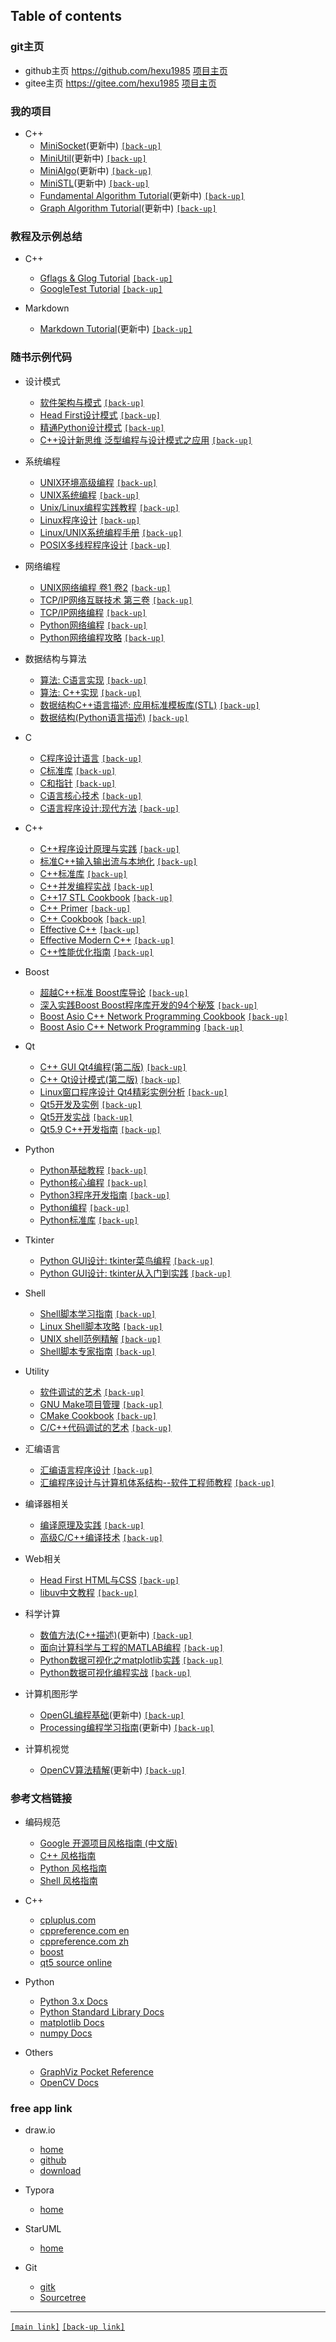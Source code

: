 ## Table of contents 

### git主页

- github主页 <https://github.com/hexu1985> [项目主页](https://github.com/hexu1985/hexu1985.github.io)
- gitee主页 <https://gitee.com/hexu1985> [项目主页](https://gitee.com/hexu1985/hexu1985)

### 我的项目

+ C++
    - [MiniSocket](https://github.com/hexu1985/Cpp.MiniSocket)(更新中)
      [`[back-up]`](https://gitee.com/hexu1985/Cpp.MiniSocket)
    - [MiniUtil](https://github.com/hexu1985/Cpp.MiniUtil)(更新中)
      [`[back-up]`](https://gitee.com/hexu1985/Cpp.MiniUtil)
    - [MiniAlgo](https://github.com/hexu1985/Cpp.MiniAlgo)(更新中)
      [`[back-up]`](https://gitee.com/hexu1985/Cpp.MiniAlgo)
    - [MiniSTL](https://github.com/hexu1985/Cpp.MiniSTL)(更新中)
      [`[back-up]`](https://gitee.com/hexu1985/Cpp.MiniSTL)
    - [Fundamental Algorithm Tutorial](https://github.com/hexu1985/Fundamental.Algorithm.Tutorial.git)(更新中)
      [`[back-up]`](https://gitee.com/hexu1985/Fundamental.Algorithm.Tutorial.git)
    - [Graph Algorithm Tutorial](https://github.com/hexu1985/Graph.Algorithm.Tutorial)(更新中)
      [`[back-up]`](https://gitee.com/hexu1985/Graph.Algorithm.Tutorial)

### 教程及示例总结

+ C++
    - [Gflags & Glog Tutorial](https://github.com/hexu1985/Gflags.And.Glog.Tutorial)
      [`[back-up]`](https://gitee.com/hexu1985/Gflags.And.Glog.Tutorial)
    - [GoogleTest Tutorial](https://github.com/hexu1985/GoogleTest.Tutorial)
      [`[back-up]`](https://gitee.com/hexu1985/GoogleTest.Tutorial)

+ Markdown
    - [Markdown Tutorial](https://github.com/hexu1985/Markdown.Tutorial)(更新中)
      [`[back-up]`](https://gitee.com/hexu1985/Markdown.Tutorial)

### 随书示例代码

+ 设计模式
    - [软件架构与模式](https://github.com/hexu1985/Architectural.And.Design.Patterns.Of.Software.Engineering)
      [`[back-up]`](https://gitee.com/hexu1985/Architectural.And.Design.Patterns.Of.Software.Engineering)
    - [Head First设计模式](https://github.com/hexu1985/Head.First.Design.Pattern)
      [`[back-up]`](https://gitee.com/hexu1985/Head.First.Design.Pattern)
    - [精通Python设计模式](https://github.com/hexu1985/Mastering.Python.Design.Patterns)
      [`[back-up]`](https://gitee.com/hexu1985/Mastering.Python.Design.Patterns)
    - [C++设计新思维 泛型编程与设计模式之应用](https://github.com/hexu1985/Modern.Cpp.Design)
      [`[back-up]`](https://gitee.com/hexu1985/Modern.Cpp.Design)

+ 系统编程
    - [UNIX环境高级编程](https://github.com/hexu1985/Advanced.Programming.In.UNIX.Environment)
      [`[back-up]`](https://gitee.com/hexu1985/Advanced.Programming.In.UNIX.Environment)
    - [UNIX系统编程](https://github.com/hexu1985/UNIX.Systems.Programming)
      [`[back-up]`](https://gitee.com/hexu1985/UNIX.Systems.Programming)
    - [Unix/Linux编程实践教程](https://github.com/hexu1985/Understanding.UNIX.Linux.Programming)
      [`[back-up]`](https://gitee.com/hexu1985/Understanding.UNIX.Linux.Programming)
    - [Linux程序设计](https://github.com/hexu1985/Beginning.Linux.Programming)
      [`[back-up]`](https://gitee.com/hexu1985/Beginning.Linux.Programming)
    - [Linux/UNIX系统编程手册](https://github.com/hexu1985/Linux.Programming.Interface)
      [`[back-up]`](https://gitee.com/hexu1985/Linux.Programming.Interface)
    - [POSIX多线程程序设计](https://github.com/hexu1985/Programming.With.POSIX.Threads)
      [`[back-up]`](https://gitee.com/hexu1985/Programming.With.POSIX.Threads)

+ 网络编程
    - [UNIX网络编程 卷1 卷2](https://github.com/hexu1985/UNIX.Network.Programming)
      [`[back-up]`](https://gitee.com/hexu1985/UNIX.Network.Programming)
    - [TCP/IP网络互联技术 第三卷](https://github.com/hexu1985/Internetworking.With.TCP.IP)
      [`[back-up]`](https://gitee.com/hexu1985/Internetworking.With.TCP.IP)
    - [TCP/IP网络编程](https://github.com/hexu1985/Passionate.TCP.IP.Socket.Programming)
      [`[back-up]`](https://gitee.com/hexu1985/Passionate.TCP.IP.Socket.Programming)
    - [Python网络编程](https://github.com/hexu1985/Foundations.Of.Python.Network.Programming)
      [`[back-up]`](https://gitee.com/hexu1985/Foundations.Of.Python.Network.Programming)
    - [Python网络编程攻略](https://github.com/hexu1985/Foundations.Of.Python.Network.Programming.Cookbook)
      [`[back-up]`](https://gitee.com/hexu1985/Foundations.Of.Python.Network.Programming.Cookbook)

+ 数据结构与算法
    - [算法: C语言实现](https://github.com/hexu1985/Algorithms.In.C)
      [`[back-up]`](https://gitee.com/hexu1985/Algorithms.In.C)
    - [算法: C++实现](https://github.com/hexu1985/Algorithms.In.Cpp)
      [`[back-up]`](https://gitee.com/hexu1985/Algorithms.In.Cpp)
    - [数据结构C++语言描述: 应用标准模板库(STL)](https://github.com/hexu1985/Data.Structures.With.Cpp.Using.STL)
      [`[back-up]`](https://gitee.com/hexu1985/Data.Structures.With.Cpp.Using.STL)
    - [数据结构(Python语言描述)](https://github.com/hexu1985/Fundamentals.Of.Python.Data.Structures)
      [`[back-up]`](https://gitee.com/hexu1985/Fundamentals.Of.Python.Data.Structures)

+ C
    - [C程序设计语言](https://github.com/hexu1985/The.C.Programming.Language)
      [`[back-up]`](https://gitee.com/hexu1985/The.C.Programming.Language)
    - [C标准库](https://github.com/hexu1985/The.Standard.C.Library)
      [`[back-up]`](https://gitee.com/hexu1985/The.Standard.C.Library)
    - [C和指针](https://github.com/hexu1985/Pointers.On.C)
      [`[back-up]`](https://gitee.com/hexu1985/Pointers.On.C)
    - [C语言核心技术](https://github.com/hexu1985/C.In.A.Nutshell)
      [`[back-up]`](https://gitee.com/hexu1985/C.In.A.Nutshell)
    - [C语言程序设计:现代方法](https://github.com/hexu1985/C.Programming.Modern.Approach)
      [`[back-up]`](https://gitee.com/hexu1985/C.Programming.Modern.Approach)

+ C++
    - [C++程序设计原理与实践](https://github.com/hexu1985/Programming.Principles.And.Practice.Using.Cpp)
      [`[back-up]`](https://gitee.com/hexu1985/Programming.Principles.And.Practice.Using.Cpp)
    - [标准C++输入输出流与本地化](https://github.com/hexu1985/Standard.Cpp.IOStreams.And.Locales)
      [`[back-up]`](https://gitee.com/hexu1985/Standard.Cpp.IOStreams.And.Locales)
    - [C++标准库](https://github.com/hexu1985/The.Cpp.Standard.Library)
      [`[back-up]`](https://gitee.com/hexu1985/The.Cpp.Standard.Library)
    - [C++并发编程实战](https://github.com/hexu1985/Cpp.Concurrency.In.Action)
      [`[back-up]`](https://gitee.com/hexu1985/Cpp.Concurrency.In.Action)
    - [C++17 STL Cookbook](https://github.com/hexu1985/Cpp17.STL.Cookbook)
      [`[back-up]`](https://gitee.com/hexu1985/Cpp17.STL.Cookbook)
    - [C++ Primer](https://github.com/hexu1985/Cpp.Primer)
      [`[back-up]`](https://gitee.com/hexu1985/Cpp.Primer)
    - [C++ Cookbook](https://github.com/hexu1985/Cpp.Cookbook)
      [`[back-up]`](https://gitee.com/hexu1985/Cpp.Cookbook)
    - [Effective C++](https://github.com/hexu1985/Effective.Cpp)
      [`[back-up]`](https://gitee.com/hexu1985/Effective.Cpp)
    - [Effective Modern C++](https://github.com/hexu1985/Effective.Modern.Cpp)
      [`[back-up]`](https://gitee.com/hexu1985/Effective.Modern.Cpp)
    - [C++性能优化指南](https://github.com/hexu1985/Optimized.Cpp)
      [`[back-up]`](https://gitee.com/hexu1985/Optimized.Cpp)

+ Boost
    - [超越C++标准 Boost库导论](https://github.com/hexu1985/Beyond.The.Cpp.Standard.Library)
      [`[back-up]`](https://gitee.com/hexu1985/Beyond.The.Cpp.Standard.Library)
    - [深入实践Boost Boost程序库开发的94个秘笈](https://github.com/hexu1985/Boost.Cpp.Application.Development.Cookbook)
      [`[back-up]`](https://gitee.com/hexu1985/Boost.Cpp.Application.Development.Cookbook)
    - [Boost Asio C++ Network Programming Cookbook](https://github.com/hexu1985/Asio.Cpp.Network.Programming.Cookbook)
      [`[back-up]`](https://gitee.com/hexu1985/Asio.Cpp.Network.Programming.Cookbook)
    - [Boost Asio C++ Network Programming](https://github.com/hexu1985/Asio.Cpp.Network.Programming)
      [`[back-up]`](https://gitee.com/hexu1985/Asio.Cpp.Network.Programming)

+ Qt
    - [C++ GUI Qt4编程(第二版)](https://github.com/hexu1985/Cpp.GUI.Programming.with.Qt)
      [`[back-up]`](https://gitee.com/hexu1985/Cpp.GUI.Programming.with.Qt)
    - [C++ Qt设计模式(第二版)](https://github.com/hexu1985/Design.Patterns.in.Cpp.with.Qt)
      [`[back-up]`](https://gitee.com/hexu1985/Design.Patterns.in.Cpp.with.Qt)
    - [Linux窗口程序设计 Qt4精彩实例分析](https://github.com/hexu1985/Linux.Windows.Programming.With.Qt)
      [`[back-up]`](https://gitee.com/hexu1985/Linux.Windows.Programming.With.Qt)
    - [Qt5开发及实例](https://github.com/hexu1985/Qt.Development.And.Example)
      [`[back-up]`](https://gitee.com/hexu1985/Qt.Development.And.Example)
    - [Qt5开发实战](https://github.com/hexu1985/Qt.Programming.Guide)
      [`[back-up]`](https://gitee.com/hexu1985/Qt.Programming.Guide)
    - [Qt5.9 C++开发指南](https://github.com/hexu1985/Qt.Cpp.Developer.Guide)
      [`[back-up]`](https://gitee.com/hexu1985/Qt.Cpp.Developer.Guide)

+ Python
    - [Python基础教程](https://github.com/hexu1985/Beginning.Python)
      [`[back-up]`](https://gitee.com/hexu1985/Beginning.Python)
    - [Python核心编程](https://github.com/hexu1985/Core.Python.Programming)
      [`[back-up]`](https://gitee.com/hexu1985/Core.Python.Programming)
    - [Python3程序开发指南](https://github.com/hexu1985/Programming.In.Python.3)
      [`[back-up]`](https://gitee.com/hexu1985/Programming.In.Python.3)
    - [Python编程](https://github.com/hexu1985/Programming.Python)
      [`[back-up]`](https://gitee.com/hexu1985/Programming.Python)
    - [Python标准库](https://github.com/hexu1985/Python.Standard.Library.By.Example)
      [`[back-up]`](https://gitee.com/hexu1985/Python.Standard.Library.By.Example)

+ Tkinter
    - [Python GUI设计: tkinter菜鸟编程](https://github.com/hexu1985/Python.GUI.Tkinter)
      [`[back-up]`](https://gitee.com/hexu1985/Python.GUI.Tkinter)
    - [Python GUI设计: tkinter从入门到实践](https://github.com/hexu1985/Python.GUI.Tkinter.From.Novice.To.Practice)
      [`[back-up]`](https://gitee.com/hexu1985/Python.GUI.Tkinter.From.Novice.To.Practice)

+ Shell
    - [Shell脚本学习指南](https://github.com/hexu1985/Classic.Shell.Scripting)
      [`[back-up]`](https://gitee.com/hexu1985/Classic.Shell.Scripting)
    - [Linux Shell脚本攻略](https://github.com/hexu1985/Linux.Shell.Scripting.Cookbook)
      [`[back-up]`](https://gitee.com/hexu1985/Linux.Shell.Scripting.Cookbook)
    - [UNIX shell范例精解](https://github.com/hexu1985/UNIX.Shells.By.Example)
      [`[back-up]`](https://gitee.com/hexu1985/UNIX.Shells.By.Example)
    - [Shell脚本专家指南](https://github.com/hexu1985/Expert.Shell.Scripting)
      [`[back-up]`](https://gitee.com/hexu1985/Expert.Shell.Scripting)

+ Utility
    - [软件调试的艺术](https://github.com/hexu1985/Art.Of.Debugging.With.GDB)
      [`[back-up]`](https://gitee.com/hexu1985/Art.Of.Debugging.With.GDB)
    - [GNU Make项目管理](https://github.com/hexu1985/Managing.Projects.With.GUN.Make)
      [`[back-up]`](https://gitee.com/hexu1985/Managing.Projects.With.GUN.Make)
    - [CMake Cookbook](https://github.com/hexu1985/CMake.Cookbook)
      [`[back-up]`](https://gitee.com/hexu1985/CMake.Cookbook)
    - [C/C++代码调试的艺术](https://github.com/hexu1985/Art.Of.Debugging.In.C.Cpp)
      [`[back-up]`](https://gitee.com/hexu1985/Art.Of.Debugging.In.C.Cpp)

+ 汇编语言
    - [汇编语言程序设计](https://github.com/hexu1985/Professional.Assembly.Language)
      [`[back-up]`](https://gitee.com/hexu1985/Professional.Assembly.Language)
    - [汇编程序设计与计算机体系结构--软件工程师教程](https://github.com/hexu1985/Assembly.Programming.And.Computer.Architecture)
      [`[back-up]`](https://gitee.com/hexu1985/Assembly.Programming.And.Computer.Architecture)

+ 编译器相关
    - [编译原理及实践](https://github.com/hexu1985/Compiler.Construction.Principles.And.Practice)
      [`[back-up]`](https://gitee.com/hexu1985/Compiler.Construction.Principles.And.Practice)
    - [高级C/C++编译技术](https://github.com/hexu1985/Advanced.C.And.Cpp.Compiling)
      [`[back-up]`](https://gitee.com/hexu1985/Advanced.C.And.Cpp.Compiling)

+ Web相关
    - [Head First HTML与CSS](https://github.com/hexu1985/Head.First.HTML.And.CSS)
      [`[back-up]`](https://gitee.com/hexu1985/Head.First.HTML.And.CSS)
    - [libuv中文教程](https://github.com/hexu1985/Introduction.To.Libuv)
      [`[back-up]`](https://gitee.com/hexu1985/Introduction.To.Libuv)

+ 科学计算
    - [数值方法(C++描述)](https://github.com/hexu1985/Numerical.Methods.With.Computer.Programs.In.Cpp)(更新中)
      [`[back-up]`](https://gitee.com/hexu1985/Numerical.Methods.With.Computer.Programs.In.Cpp)
    - [面向计算科学与工程的MATLAB编程](https://github.com/hexu1985/Matlab.Introduction)
      [`[back-up]`](https://gitee.com/hexu1985/Matlab.Introduction)
    - [Python数据可视化之matplotlib实践](https://github.com/hexu1985/Matplotlib.Practice)
      [`[back-up]`](https://gitee.com/hexu1985/Matplotlib.Practice)
    - [Python数据可视化编程实战](https://github.com/hexu1985/Python.Data.Visualization.Cookbook)
      [`[back-up]`](https://gitee.com/hexu1985/Python.Data.Visualization.Cookbook)

+ 计算机图形学
    - [OpenGL编程基础](https://github.com/hexu1985/OpenGL.Primer)(更新中)
      [`[back-up]`](https://gitee.com/hexu1985/OpenGL.Primer)
    - [Processing编程学习指南](https://github.com/hexu1985/Learning.Processing)(更新中)
      [`[back-up]`](https://gitee.com/hexu1985/Learning.Processing)

+ 计算机视觉
    - [OpenCV算法精解](https://github.com/hexu1985/OpenCV.Algorithmic.Solution)(更新中)
      [`[back-up]`](https://gitee.com/hexu1985/OpenCV.Algorithmic.Solution)

### 参考文档链接

+ 编码规范
    - [Google 开源项目风格指南 (中文版)](https://zh-google-styleguide.readthedocs.io/en/latest/contents/)
    - [C++ 风格指南](https://zh-google-styleguide.readthedocs.io/en/latest/google-cpp-styleguide/contents/)
    - [Python 风格指南](https://zh-google-styleguide.readthedocs.io/en/latest/google-python-styleguide/contents/)
    - [Shell 风格指南](https://zh-google-styleguide.readthedocs.io/en/latest/google-shell-styleguide/contents/)

+ C++
    - [cpluplus.com](http://www.cplusplus.com/reference/)
    - [cppreference.com en](https://en.cppreference.com/w/)
    - [cppreference.com zh](https://zh.cppreference.com/w/)
    - [boost](https://www.boost.org/)
    - [qt5 source online](https://code.woboq.org/qt5/)

+ Python
    - [Python 3.x Docs](https://docs.python.org/3/)
    - [Python Standard Library Docs](https://docs.python.org/3/library/)
    - [matplotlib Docs](https://matplotlib.org/contents.html)
    - [numpy Docs](https://numpy.org/doc/)

+ Others
    - [GraphViz Pocket Reference](https://graphs.grevian.org/)
    - [OpenCV Docs](https://docs.opencv.org/)

### free app link

+ draw.io
    - [home](https://www.diagrams.net/integrations#integrations_offline)
    - [github](https://github.com/jgraph/drawio)
    - [download](https://github.com/jgraph/drawio-desktop/releases)

+ Typora
    - [home](https://typora.io/)

+ StarUML
    - [home](https://staruml.io/)

+ Git
    - [gitk](https://git-scm.com/docs/gitk)
    - [Sourcetree](https://www.sourcetreeapp.com/)

---

[`[main link]`](https://hexu1985.github.io) 
[`[back-up link]`](https://hexu1985.gitee.io)

